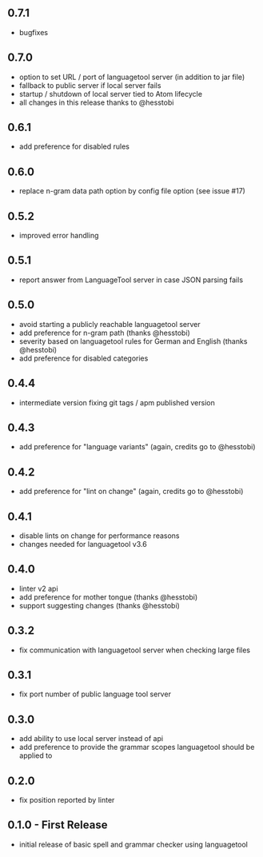 ## 0.7.1
* bugfixes

## 0.7.0
* option to set URL / port of languagetool server (in addition to jar file)
* fallback to public server if local server fails
* startup / shutdown of local server tied to Atom lifecycle
* all changes in this release thanks to @hesstobi

## 0.6.1
* add preference for disabled rules

## 0.6.0
* replace n-gram data path option by config file option (see issue #17)

## 0.5.2
* improved error handling

## 0.5.1
* report answer from LanguageTool server in case JSON parsing fails

## 0.5.0
* avoid starting a publicly reachable languagetool server
* add preference for n-gram path (thanks @hesstobi)
* severity based on languagetool rules for German and English (thanks @hesstobi)
* add preference for disabled categories

## 0.4.4
* intermediate version fixing git tags / apm published version

## 0.4.3
* add preference for "language variants" (again, credits go to @hesstobi)

## 0.4.2
* add preference for "lint on change" (again, credits go to @hesstobi)

## 0.4.1
* disable lints on change for performance reasons
* changes needed for languagetool v3.6

## 0.4.0
* linter v2 api
* add preference for mother tongue (thanks @hesstobi)
* support suggesting changes (thanks @hesstobi)

## 0.3.2
* fix communication with languagetool server when checking large files

## 0.3.1
* fix port number of public language tool server

## 0.3.0
* add ability to use local server instead of api
* add preference to provide the grammar scopes languagetool should be applied to

## 0.2.0
* fix position reported by linter

## 0.1.0 - First Release
* initial release of basic spell and grammar checker using languagetool
